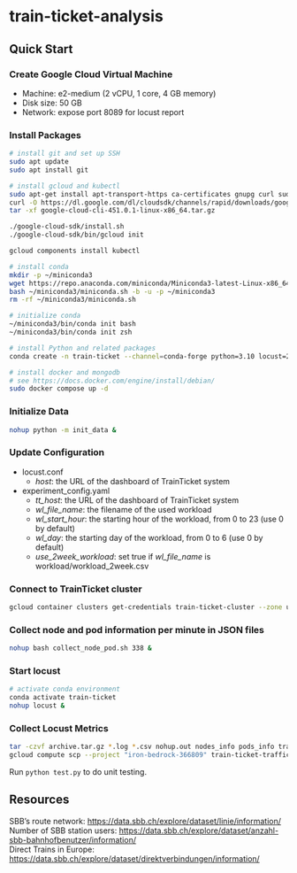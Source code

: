 # train-ticket-analysis

## Quick Start

### Create Google Cloud Virtual Machine

- Machine: e2-medium (2 vCPU, 1 core, 4 GB memory)
- Disk size: 50 GB
- Network: expose port 8089 for locust report

### Install Packages

```sh
# install git and set up SSH
sudo apt update
sudo apt install git

# install gcloud and kubectl
sudo apt-get install apt-transport-https ca-certificates gnupg curl sudo
curl -O https://dl.google.com/dl/cloudsdk/channels/rapid/downloads/google-cloud-cli-451.0.1-linux-x86_64.tar.gz
tar -xf google-cloud-cli-451.0.1-linux-x86_64.tar.gz

./google-cloud-sdk/install.sh
./google-cloud-sdk/bin/gcloud init

gcloud components install kubectl

# install conda
mkdir -p ~/miniconda3
wget https://repo.anaconda.com/miniconda/Miniconda3-latest-Linux-x86_64.sh -O ~/miniconda3/miniconda.sh
bash ~/miniconda3/miniconda.sh -b -u -p ~/miniconda3
rm -rf ~/miniconda3/miniconda.sh

# initialize conda
~/miniconda3/bin/conda init bash
~/miniconda3/bin/conda init zsh

# install Python and related packages
conda create -n train-ticket --channel=conda-forge python=3.10 locust=2.17 pandas=2.1 pymongo=4.5 pyyaml=6.0

# install docker and mongodb
# see https://docs.docker.com/engine/install/debian/
sudo docker compose up -d
```

### Initialize Data
```sh
nohup python -m init_data &
```

### Update Configuration
- locust.conf
    - *host*: the URL of the dashboard of TrainTicket system
- experiment_config.yaml
    - *tt_host*: the URL of the dashboard of TrainTicket system
    - *wl_file_name*: the filename of the used workload
    - *wl_start_hour*: the starting hour of the workload, from 0 to 23 (use 0 by default)
    - *wl_day*: the starting day of the workload, from 0 to 6 (use 0 by default)
    - *use_2week_workload*: set true if *wl_file_name* is workload/workload_2week.csv

### Connect to TrainTicket cluster

```sh
gcloud container clusters get-credentials train-ticket-cluster --zone us-central1-c --project iron-bedrock-366809
```

### Collect node and pod information per minute in JSON files
```sh
nohup bash collect_node_pod.sh 338 &
```

### Start locust

```sh
# activate conda environment
conda activate train-ticket
nohup locust &
```

### Collect Locust Metrics
```sh
tar -czvf archive.tar.gz *.log *.csv nohup.out nodes_info pods_info train-ticket-report.html
gcloud compute scp --project "iron-bedrock-366809" train-ticket-traffic-generator-102009:/home/ketai/train-ticket-traffic-generator/archive.tar.gz ~/Downloads/
```

Run `python test.py` to do unit testing.

## Resources

SBB’s route network: https://data.sbb.ch/explore/dataset/linie/information/  
Number of SBB station users: https://data.sbb.ch/explore/dataset/anzahl-sbb-bahnhofbenutzer/information/  
Direct Trains in Europe: https://data.sbb.ch/explore/dataset/direktverbindungen/information/